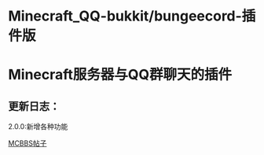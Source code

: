 # Minecraft_QQ-bukkit/bungeecord-插件版
# Minecraft服务器与QQ群聊天的插件  

## 更新日志：  
2.0.0:新增各种功能

[MCBBS帖子](http://www.mcbbs.net/thread-788137-1-1.html)  
